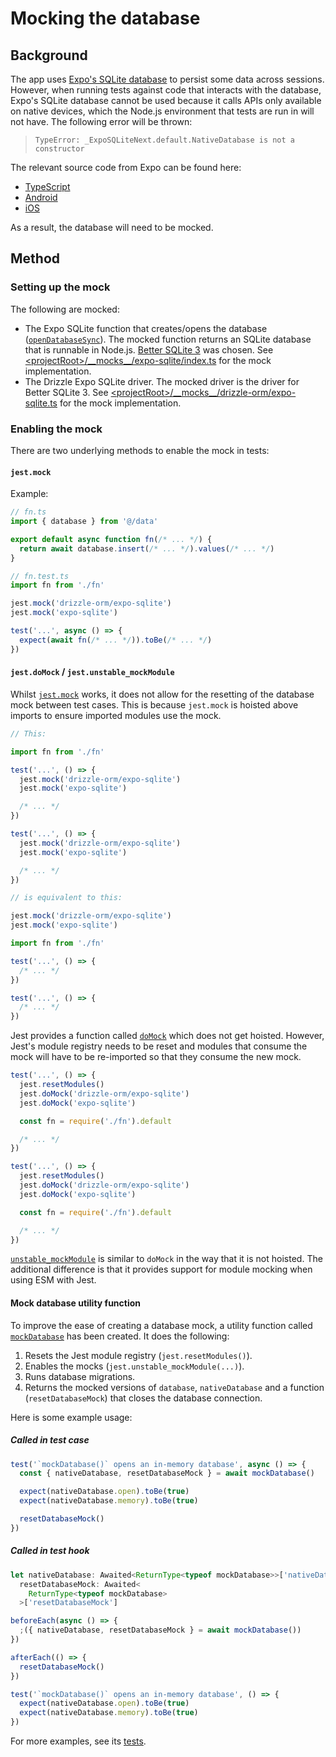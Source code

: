 # Mocking the database

## Background

The app uses [Expo's SQLite database](https://docs.expo.dev/versions/latest/sdk/sqlite/) to persist some data across sessions. However, when running tests against code that interacts with the database, Expo's SQLite database cannot be used because it calls APIs only available on native devices, which the Node.js environment that tests are run in will not have. The following error will be thrown:

> ```
> TypeError: _ExpoSQLiteNext.default.NativeDatabase is not a constructor
> ```

The relevant source code from Expo can be found here:

- [TypeScript](https://github.com/expo/expo/blob/sdk-51/packages/expo-sqlite/src/ExpoSQLiteNext.native.ts)
- [Android](https://github.com/expo/expo/blob/sdk-51/packages/expo-sqlite/android/src/main/java/expo/modules/sqlite/NativeDatabase.kt)
- [iOS](https://github.com/expo/expo/blob/sdk-51/packages/expo-sqlite/ios/NativeDatabase.swift)

As a result, the database will need to be mocked.

## Method

### Setting up the mock

The following are mocked:

- The Expo SQLite function that creates/opens the database ([`openDatabaseSync`](https://docs.expo.dev/versions/latest/sdk/sqlite/#sqliteopendatabasesyncdatabasename-options)). The mocked function returns an SQLite database that is runnable in Node.js. [Better SQLite 3](https://github.com/WiseLibs/better-sqlite3) was chosen. See [\<projectRoot\>/\_\_mocks\_\_/expo-sqlite/index.ts](../../../__mocks__/expo-sqlite/index.ts) for the mock implementation.
- The Drizzle Expo SQLite driver. The mocked driver is the driver for Better SQLite 3. See [\<projectRoot\>/\_\_mocks\_\_/drizzle-orm/expo-sqlite.ts](../../../__mocks__/drizzle-orm/expo-sqlite.ts) for the mock implementation.

### Enabling the mock

There are two underlying methods to enable the mock in tests:

#### `jest.mock`

Example:

```typescript
// fn.ts
import { database } from '@/data'

export default async function fn(/* ... */) {
  return await database.insert(/* ... */).values(/* ... */)
}

// fn.test.ts
import fn from './fn'

jest.mock('drizzle-orm/expo-sqlite')
jest.mock('expo-sqlite')

test('...', async () => {
  expect(await fn(/* ... */)).toBe(/* ... */)
})
```

#### `jest.doMock` / `jest.unstable_mockModule`

Whilst [`jest.mock`](https://jestjs.io/docs/jest-object#jestmockmodulename-factory-options) works, it does not allow for the resetting of the database mock between test cases. This is because `jest.mock` is hoisted above imports to ensure imported modules use the mock.

```typescript
// This:

import fn from './fn'

test('...', () => {
  jest.mock('drizzle-orm/expo-sqlite')
  jest.mock('expo-sqlite')

  /* ... */
})

test('...', () => {
  jest.mock('drizzle-orm/expo-sqlite')
  jest.mock('expo-sqlite')

  /* ... */
})

// is equivalent to this:

jest.mock('drizzle-orm/expo-sqlite')
jest.mock('expo-sqlite')

import fn from './fn'

test('...', () => {
  /* ... */
})

test('...', () => {
  /* ... */
})
```

Jest provides a function called [`doMock`](https://jestjs.io/docs/jest-object#jestdomockmodulename-factory-options) which does not get hoisted. However, Jest's module registry needs to be reset and modules that consume the mock will have to be re-imported so that they consume the new mock.

```typescript
test('...', () => {
  jest.resetModules()
  jest.doMock('drizzle-orm/expo-sqlite')
  jest.doMock('expo-sqlite')

  const fn = require('./fn').default

  /* ... */
})

test('...', () => {
  jest.resetModules()
  jest.doMock('drizzle-orm/expo-sqlite')
  jest.doMock('expo-sqlite')

  const fn = require('./fn').default

  /* ... */
})
```

[`unstable_mockModule`](https://jestjs.io/docs/ecmascript-modules) is similar to `doMock` in the way that it is not hoisted. The additional difference is that it provides support for module mocking when using ESM with Jest.

#### Mock database utility function

To improve the ease of creating a database mock, a utility function called [`mockDatabase`](./index.ts) has been created. It does the following:

1. Resets the Jest module registry (`jest.resetModules()`).
2. Enables the mocks (`jest.unstable_mockModule(...)`).
3. Runs database migrations.
4. Returns the mocked versions of `database`, `nativeDatabase` and a function (`resetDatabaseMock`) that closes the database connection.

Here is some example usage:

##### Called in test case

```typescript
test('`mockDatabase()` opens an in-memory database', async () => {
  const { nativeDatabase, resetDatabaseMock } = await mockDatabase()

  expect(nativeDatabase.open).toBe(true)
  expect(nativeDatabase.memory).toBe(true)

  resetDatabaseMock()
})
```

##### Called in test hook

```typescript
let nativeDatabase: Awaited<ReturnType<typeof mockDatabase>>['nativeDatabase'],
  resetDatabaseMock: Awaited<
    ReturnType<typeof mockDatabase>
  >['resetDatabaseMock']

beforeEach(async () => {
  ;({ nativeDatabase, resetDatabaseMock } = await mockDatabase())
})

afterEach(() => {
  resetDatabaseMock()
})

test('`mockDatabase()` opens an in-memory database', () => {
  expect(nativeDatabase.open).toBe(true)
  expect(nativeDatabase.memory).toBe(true)
})
```

For more examples, see its [tests](./index.test.ts).
